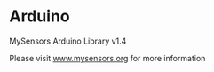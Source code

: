 Arduino
=======

MySensors Arduino Library v1.4

Please visit www.mysensors.org for more information
